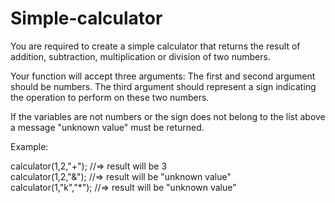 # Simple-calculator

You are required to create a simple calculator that returns the result of addition, subtraction, multiplication or division of two numbers.

Your function will accept three arguments:
The first and second argument should be numbers.
The third argument should represent a sign indicating the operation to perform on these two numbers.

If the variables are not numbers or the sign does not belong to the list above a message "unknown value" must be returned.

Example:

calculator(1,2,"+"); //=> result will be 3 <br>
calculator(1,2,"&"); //=> result will be "unknown value" <br>
calculator(1,"k","*"); //=> result will be "unknown value"
